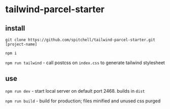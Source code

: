 # tailwind-parcel-starter

## install
`git clone https://github.com/spitchell/tailwind-parcel-starter.git [project-name]`

`npm i`

`npm run tailwind` - call postcss on `index.css` to generate tailwind stylesheet

## use
`npm run dev` - start local server on default port 2468. builds in `dist`

`npm run build` - build for production; files minified and unused css purged

